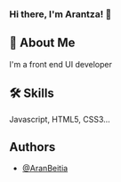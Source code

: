 ### Hi there, I'm Arantza! 👋

## 🚀 About Me
I'm a front end UI developer

## 🛠 Skills
Javascript, HTML5, CSS3...

## Authors

- [@AranBeitia](https://github.com/AranBeitia)


<!--
**AranBeitia/AranBeitia** is a ✨ _special_ ✨ repository because its `README.md` (this file) appears on your GitHub profile.

Here are some ideas to get you started:

- 🔭 I’m currently working on ...
- 🌱 I’m currently learning ...
- 👯 I’m looking to collaborate on ...
- 🤔 I’m looking for help with ...
- 💬 Ask me about ...
- 📫 How to reach me: ...
- 😄 Pronouns: ...
- ⚡ Fun fact: ...
-->
